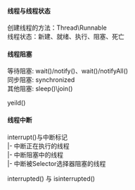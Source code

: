 #### 线程与线程状态
创建线程的方法：Thread\Runnable </br>
线程状态：新建、就绪、执行、阻塞、死亡 </br>

#### 线程阻塞
等待阻塞: wait()/notify()、wait()/notifyAll() </br>
同步阻塞: synchronized </br>
其他阻塞: sleep()\join()  </br>

yeild()  </br>

#### 线程中断
interrupt()与中断标记 </br>
  |- 中断正在执行的线程  </br>
  |- 中断阻塞中的线程  </br>
  |- 中断被Selector选择器阻塞的线程 </br>
  
interrupted() 与 isinterrupted()
